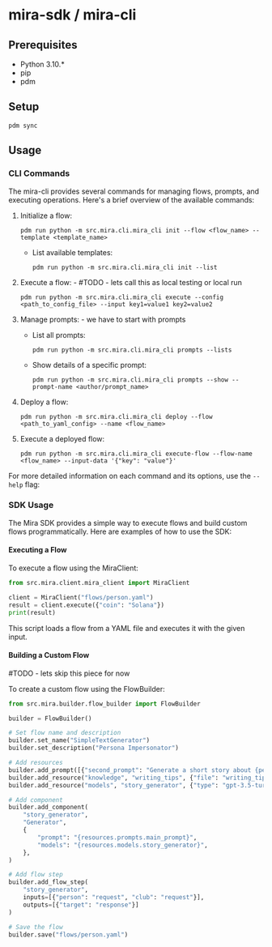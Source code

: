 # mira-sdk / mira-cli

## Prerequisites

- Python 3.10.*
- pip
- pdm

## Setup

```
pdm sync
```

## Usage

### CLI Commands

The mira-cli provides several commands for managing flows, prompts, and executing operations. Here's a brief overview of the available commands:

1. Initialize a flow:
   ```
   pdm run python -m src.mira.cli.mira_cli init --flow <flow_name> --template <template_name>
   ```
   - List available templates:
     ```
     pdm run python -m src.mira.cli.mira_cli init --list
     ```

2. Execute a flow: - #TODO - lets call this as local testing or local run
   ```
   pdm run python -m src.mira.cli.mira_cli execute --config <path_to_config_file> --input key1=value1 key2=value2
   ```

3. Manage prompts: - we have to start with prompts
   - List all prompts:
     ```
     pdm run python -m src.mira.cli.mira_cli prompts --lists
     ```
   - Show details of a specific prompt:
     ```
     pdm run python -m src.mira.cli.mira_cli prompts --show --prompt-name <author/prompt_name>
     ```

4. Deploy a flow:
   ```
   pdm run python -m src.mira.cli.mira_cli deploy --flow <path_to_yaml_config> --name <flow_name>
   ```

5. Execute a deployed flow:
   ```
   pdm run python -m src.mira.cli.mira_cli execute-flow --flow-name <flow_name> --input-data '{"key": "value"}'
   ```

For more detailed information on each command and its options, use the `--help` flag:

### SDK Usage

The Mira SDK provides a simple way to execute flows and build custom flows programmatically. Here are examples of how to use the SDK:

#### Executing a Flow

To execute a flow using the MiraClient:

```python
from src.mira.client.mira_client import MiraClient

client = MiraClient("flows/person.yaml")
result = client.execute({"coin": "Solana"})
print(result)
```

This script loads a flow from a YAML file and executes it with the given input.

#### Building a Custom Flow
#TODO - lets skip this piece for now

To create a custom flow using the FlowBuilder:

```python
from src.mira.builder.flow_builder import FlowBuilder

builder = FlowBuilder()

# Set flow name and description
builder.set_name("SimpleTextGenerator")
builder.set_description("Persona Impersonator")

# Add resources
builder.add_prompt([{"second_prompt": "Generate a short story about {person} at {club}", "type": "local"}, {"main_prompt": "@aroha-labs/klok/1.0.0", "type": "mira"}])
builder.add_resource("knowledge", "writing_tips", {"file": "writing_tips.txt"})
builder.add_resource("models", "story_generator", {"type": "gpt-3.5-turbo"})

# Add component
builder.add_component(
    "story_generator",
    "Generator",
    {
        "prompt": "{resources.prompts.main_prompt}",
        "models": "{resources.models.story_generator}",
    },
)

# Add flow step
builder.add_flow_step(
    "story_generator",
    inputs=[{"person": "request", "club": "request"}],
    outputs=[{"target": "response"}]
)

# Save the flow
builder.save("flows/person.yaml")
```







